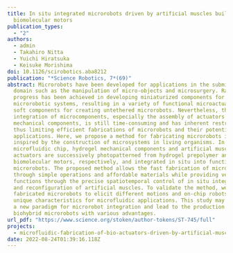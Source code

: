 ```yaml
---
title: In situ integrated microrobots driven by artificial muscles built from
  biomolecular motors
publication_types:
  - "2"
authors:
  - admin
  - Takahiro Nitta
  - Yuichi Hiratsuka
  - Keisuke Morishima
doi: 10.1126/scirobotics.aba8212
publication: "*Science Robotics, 7*(69)"
abstract: Microrobots have been developed for applications in the submillimeter
  domain such as the manipulation of micro-objects and microsurgery. Rapid
  progress has been achieved in developing miniaturized components for
  microrobotic systems, resulting in a variety of functional microactuators and
  soft components for creating untethered microrobots. Nevertheless, the
  integration of microcomponents, especially the assembly of actuators and
  mechanical components, is still time-consuming and has inherent restrictions,
  thus limiting efficient fabrications of microrobots and their potential
  applications. Here, we propose a method for fabricating microrobots in situ
  inspired by the construction of microsystems in living organisms. In a
  microfluidic chip, hydrogel mechanical components and artificial muscle
  actuators are successively photopatterned from hydrogel prepolymer and
  biomolecular motors, respectively, and integrated in situ into functional
  microrobots. The proposed method allows the fast fabrication of microrobots
  through simple operations and affordable materials while providing versatile
  functions through the precise spatiotemporal control of in situ integration
  and reconfiguration of artificial muscles. To validate the method, we
  fabricated microrobots to elicit different motions and on-chip robots with
  unique characteristics for microfluidic applications. This study may establish
  a new paradigm for microrobot integration and lead to the production of unique
  biohybrid microrobots with various advantages.
url_pdf: "https://www.science.org/stoken/author-tokens/ST-745/full"
projects:
  - microfluidic-fabrication-of-bio-actuators-driven-by-artificial-muscle
date: 2022-08-24T01:39:16.118Z
---
```

